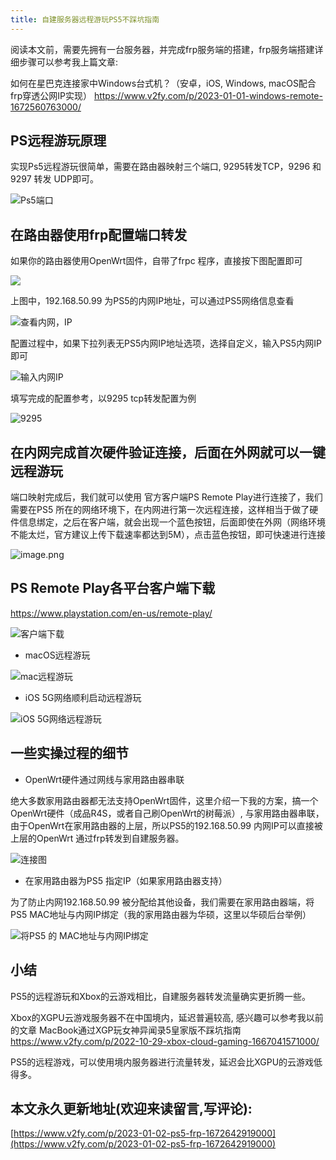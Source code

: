 ```yaml
---
title: 自建服务器远程游玩PS5不踩坑指南
---
```




阅读本文前，需要先拥有一台服务器，并完成frp服务端的搭建，frp服务端搭建详细步骤可以参考我上篇文章:

如何在星巴克连接家中Windows台式机？（安卓，iOS, Windows, macOS配合frp穿透公网IP实现） https://www.v2fy.com/p/2023-01-01-windows-remote-1672560763000/


## PS远程游玩原理

实现Ps5远程游玩很简单，需要在路由器映射三个端口,  9295转发TCP，9296 和9297 转发 UDP即可。

![Ps5端口](https://cdn.fangyuanxiaozhan.com/assets/1672642940823fzMyZn0K.png)


## 在路由器使用frp配置端口转发

如果你的路由器使用OpenWrt固件，自带了frpc 程序，直接按下图配置即可

![](https://cdn.fangyuanxiaozhan.com/assets/1672642940930h74i5ZrX.png)


上图中，192.168.50.99 为PS5的内网IP地址，可以通过PS5网络信息查看


![查看内网，IP](https://cdn.fangyuanxiaozhan.com/assets/16726429417865GjTy185.png)


配置过程中，如果下拉列表无PS5内网IP地址选项，选择自定义，输入PS5内网IP即可

![输入内网IP](https://cdn.fangyuanxiaozhan.com/assets/1672642942574EBcmWrT7.png)


填写完成的配置参考，以9295 tcp转发配置为例

![9295](https://cdn.fangyuanxiaozhan.com/assets/1672642942733BtFiye7H.png)

## 在内网完成首次硬件验证连接，后面在外网就可以一键远程游玩

端口映射完成后，我们就可以使用 官方客户端PS Remote Play进行连接了，我们需要在PS5 所在的网络环境下，在内网进行第一次远程连接，这样相当于做了硬件信息绑定，之后在客户端，就会出现一个蓝色按钮，后面即使在外网（网络环境不能太烂，官方建议上传下载速率都达到5M），点击蓝色按钮，即可快速进行连接

![image.png](https://cdn.fangyuanxiaozhan.com/assets/1672642942922n5athKPA.png)


## PS Remote Play各平台客户端下载

https://www.playstation.com/en-us/remote-play/

![客户端下载](https://cdn.fangyuanxiaozhan.com/assets/1672642943501nf0BtEQA.png)

- macOS远程游玩

![mac远程游玩](https://cdn.fangyuanxiaozhan.com/assets/1672642946122M0kD8CWS.png)

- iOS 5G网络顺利启动远程游玩

![iOS 5G网络远程游玩](https://cdn.fangyuanxiaozhan.com/assets/1672642947347nndsS6sK.gif)


## 一些实操过程的细节


- OpenWrt硬件通过网线与家用路由器串联

绝大多数家用路由器都无法支持OpenWrt固件，这里介绍一下我的方案，搞一个OpenWrt硬件（成品R4S，或者自己刷OpenWrt的树莓派）, 与家用路由器串联，由于OpenWrt在家用路由器的上层，所以PS5的192.168.50.99  内网IP可以直接被上层的OpenWrt 通过frp转发到自建服务器。


![连接图](https://cdn.fangyuanxiaozhan.com/assets/1672642949230CSw0Yyzd.png)


- 在家用路由器为PS5 指定IP（如果家用路由器支持）

为了防止内网192.168.50.99 被分配给其他设备，我们需要在家用路由器端，将PS5 MAC地址与内网IP绑定（我的家用路由器为华硕，这里以华硕后台举例）

![将PS5 的 MAC地址与内网IP绑定](https://cdn.fangyuanxiaozhan.com/assets/1672642950769M24ACpwj.png)


## 小结

PS5的远程游玩和Xbox的云游戏相比，自建服务器转发流量确实更折腾一些。

Xbox的XGPU云游戏服务器不在中国境内，延迟普遍较高, 感兴趣可以参考我以前的文章  MacBook通过XGP玩女神异闻录5皇家版不踩坑指南 https://www.v2fy.com/p/2022-10-29-xbox-cloud-gaming-1667041571000/ 

PS5的远程游戏，可以使用境内服务器进行流量转发，延迟会比XGPU的云游戏低得多。



## 本文永久更新地址(欢迎来读留言,写评论):

[https://www.v2fy.com/p/2023-01-02-ps5-frp-1672642919000](https://www.v2fy.com/p/2023-01-02-ps5-frp-1672642919000)
